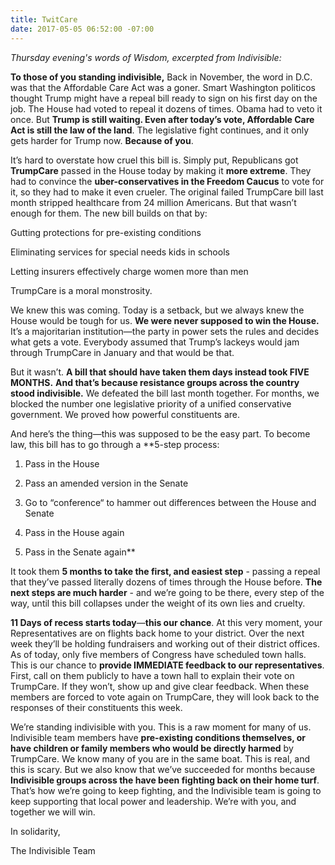 ```yaml
---
title: TwitCare
date: 2017-05-05 06:52:00 -07:00
---
```


*Thursday evening's words of Wisdom, excerpted from Indivisible:*

**To those of you standing indivisible,**
Back in November, the word in D.C. was that the Affordable Care Act was a goner. Smart Washington politicos thought Trump might have a repeal bill ready to sign on his first day on the job. The House had voted to repeal it dozens of times. Obama had to veto it once. But **Trump is still waiting. Even after today’s vote, Affordable Care Act is still the law of the land**. The legislative fight continues, and it only gets harder for Trump now. **Because of you**.

It’s hard to overstate how cruel this bill is. Simply put, Republicans got **TrumpCare** passed in the House today by making it **more extreme**. They had to convince the **uber-conservatives in the Freedom Caucus** to vote for it, so they had to make it even crueler. The original failed TrumpCare bill last month stripped healthcare from 24 million Americans. But that wasn’t enough for them. The new bill builds on that by:

Gutting protections for pre-existing conditions

Eliminating services for special needs kids in schools

Letting insurers effectively charge women more than men

TrumpCare is a moral monstrosity.

We knew this was coming. Today is a setback, but we always knew the House would be tough for us. **We were never supposed to win the House.** It’s a majoritarian institution—the party in power sets the rules and decides what gets a vote. Everybody assumed that Trump’s lackeys would jam through TrumpCare in January and that would be that.

But it wasn’t. **A bill that should have taken them days instead took FIVE MONTHS.** **And that’s because resistance groups across the country stood indivisible.** We defeated the bill last month together. For months, we blocked the number one legislative priority of a unified conservative government. We proved how powerful constituents are.

And here’s the thing—this was supposed to be the easy part. To become law, this bill has to go through a **5-step process:

1. Pass in the House

2. Pass an amended version in the Senate

3. Go to “conference“ to hammer out differences between the House and Senate

4. Pass in the House again

5. Pass in the Senate again**

It took them **5 months to take the first, and easiest step** - passing a repeal that they’ve passed literally dozens of times through the House before. **The next steps are much harder** - and we’re going to be there, every step of the way, until this bill collapses under the weight of its own lies and cruelty.

**11 Days of recess starts today**—**this our chance**. At this very moment, your Representatives are on flights back home to your district. Over the next week they’ll be holding fundraisers and working out of their district offices. As of today, only five members of Congress have scheduled town halls. This is our chance to **provide IMMEDIATE feedback to our representatives**. First, call on them publicly to have a town hall to explain their vote on TrumpCare. If they won’t, show up and give clear feedback. When these members are forced to vote again on TrumpCare, they will look back to the responses of their constituents this week.

We’re standing indivisible with you. This is a raw moment for many of us. Indivisible team members have **pre-existing conditions themselves, or have children or family members who would be directly harmed** by TrumpCare. We know many of you are in the same boat. This is real, and this is scary. But we also know that we’ve succeeded for months because **Indivisible groups across the have been fighting back on their home turf**. That’s how we’re going to keep fighting, and the Indivisible team is going to keep supporting that local power and leadership. We’re with you, and together we will win.

In solidarity,

The Indivisible Team


